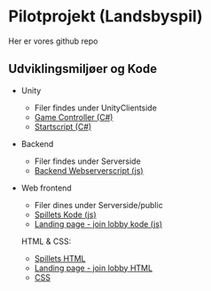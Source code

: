 # Pilotprojekt (Landsbyspil)
Her er vores github repo
## Udviklingsmiljøer og Kode
* Unity
  * Filer findes under UnityClientside
  * [Game Controller (C#)](https://github.com/sand7797/pilotprojekt/blob/main/UnityClientside/Assets/Scripts/GameController.cs)
  * [Startscript (C#)](https://github.com/sand7797/pilotprojekt/blob/main/UnityClientside/Assets/Scripts/CodeGen.cs)
* Backend
  * Filer findes under Serverside
  * [Backend Webserverscript (js)](https://github.com/sand7797/pilotprojekt/blob/main/Serverside/server.js)
* Web frontend
  * Filer dines under Serverside/public
  * [Spillets Kode (js)](https://github.com/sand7797/pilotprojekt/blob/main/Serverside/public/script.js)
  * [Landing page - join lobby kode (js)](https://github.com/sand7797/pilotprojekt/blob/main/Serverside/public/startscript.js)
 
    
   HTML & CSS:
  * [Spillets HTML](https://github.com/sand7797/pilotprojekt/blob/main/Serverside/public/game.html)
  * [Landing page - join lobby HTML](https://github.com/sand7797/pilotprojekt/blob/main/Serverside/public/index.html)
  * [CSS](https://github.com/sand7797/pilotprojekt/blob/main/Serverside/public/style.css)
